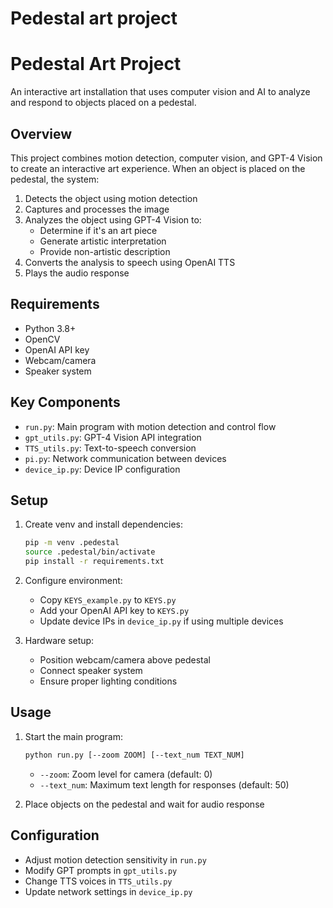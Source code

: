 # Pedestal art project
# Pedestal Art Project

An interactive art installation that uses computer vision and AI to analyze and respond to objects placed on a pedestal.

## Overview

This project combines motion detection, computer vision, and GPT-4 Vision to create an interactive art experience. When an object is placed on the pedestal, the system:

1. Detects the object using motion detection
2. Captures and processes the image
3. Analyzes the object using GPT-4 Vision to:
   - Determine if it's an art piece
   - Generate artistic interpretation
   - Provide non-artistic description
4. Converts the analysis to speech using OpenAI TTS
5. Plays the audio response

## Requirements

- Python 3.8+
- OpenCV
- OpenAI API key
- Webcam/camera
- Speaker system

## Key Components

- `run.py`: Main program with motion detection and control flow
- `gpt_utils.py`: GPT-4 Vision API integration
- `TTS_utils.py`: Text-to-speech conversion
- `pi.py`: Network communication between devices
- `device_ip.py`: Device IP configuration

## Setup

1. Create venv and install dependencies:
    ```bash
    pip -m venv .pedestal
    source .pedestal/bin/activate 
    pip install -r requirements.txt
    ```

2. Configure environment:
   - Copy `KEYS_example.py` to `KEYS.py`
   - Add your OpenAI API key to `KEYS.py`
   - Update device IPs in `device_ip.py` if using multiple devices

3. Hardware setup:
   - Position webcam/camera above pedestal
   - Connect speaker system
   - Ensure proper lighting conditions

## Usage

1. Start the main program:
   ```bash
   python run.py [--zoom ZOOM] [--text_num TEXT_NUM]
   ```
   - `--zoom`: Zoom level for camera (default: 0)
   - `--text_num`: Maximum text length for responses (default: 50)

2. Place objects on the pedestal and wait for audio response

## Configuration

- Adjust motion detection sensitivity in `run.py`
- Modify GPT prompts in `gpt_utils.py`
- Change TTS voices in `TTS_utils.py`
- Update network settings in `device_ip.py`
